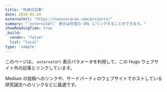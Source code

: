 ```yaml
---
title: "外部の記事"
date: 2019-01-24
externalUrl: "https://nunocoracao.com/projects/"
summary: "`externalUrl` 表示は任意の URL にリンクすることができます。"
showReadingTime: true
_build:
  render: "false"
  list: "local"
type: 'sample'
---
```


このページは、 `externalUrl` 表示パラメータを利用して、この Hugo ウェブサイト外の記事とリンクしています。

Medium の投稿へのリンクや、サードパーティのウェブサイトでホストしている研究論文へのリンクなどに最適です。
